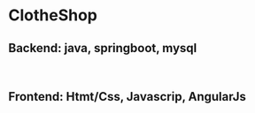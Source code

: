 # ClotheShop
<h2>Backend: java, springboot, mysql</h2> <br> 
<h2>Frontend: Htmt/Css, Javascrip, AngularJs</h2>

